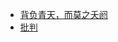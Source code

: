 <!-- docs/_sidebar.md -->

<!-- 
用于添加导航栏的内容

单层导航栏
    * [导航栏中显示的名称](文件名) 

多层导航栏
    * [导航栏中显示的名称](/路径/文件名)
-->

* [背负青天，而莫之夭阏](/Essay/2024.4.11.md)
* [批判](/Essay/2024.4.11.md)